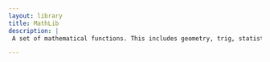 ```yaml
---
layout: library
title: MathLib
description: |
 A set of mathematical functions. This includes geometry, trig, statistical, and general math functions. These functions typically perform calculations.

---
```


